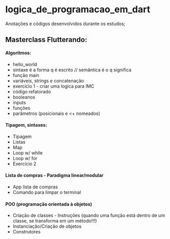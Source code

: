 # logica_de_programacao_em_dart

Anotações e códigos desenvolvidos durante os estudos;

## Masterclass Flutterando:

#### Algoritmos:

- hello_world
- sintaxe é a forma q é escrito // semântica é o q significa
- função main
- variáveis, strings e concatenação
- exercício 1 - criar uma logica para IMC
- código refatorado
- booleanos
- inputs
- funções
- parâmetros (posicionais e <+ nomeados)


#### Tipagem, sintaxes:
- Tipagem
- Listas
- Map
- Loop w/ while
- Loop w/ for
- Exercício 2

#### Lista de compras - Paradigma linear/modular 

- App lista de compras
- Comando para limpar o terminal

#### POO (programação orientada à objetos)

- Criação de classes - Instruções (quando uma função está dentro de um classe, se transforma em um método!!!)
- Instanciação/Criação de objetos
- Construtores

